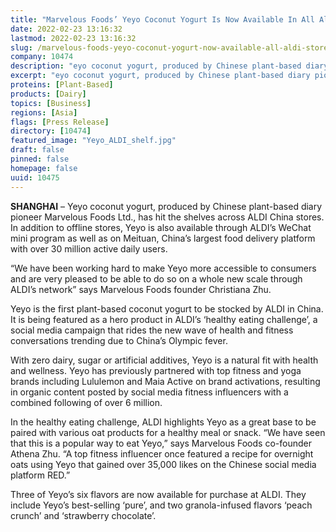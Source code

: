 ```yaml
---
title: "Marvelous Foods’ Yeyo Coconut Yogurt Is Now Available In All Aldi Stores in China"
date: 2022-02-23 13:16:32
lastmod: 2022-02-23 13:16:32
slug: /marvelous-foods-yeyo-coconut-yogurt-now-available-all-aldi-stores-china
company: 10474
description: "eyo coconut yogurt, produced by Chinese plant-based diary pioneer Marvelous Foods Ltd., has hit the shelves across ALDI China stores."
excerpt: "eyo coconut yogurt, produced by Chinese plant-based diary pioneer Marvelous Foods Ltd., has hit the shelves across ALDI China stores."
proteins: [Plant-Based]
products: [Dairy]
topics: [Business]
regions: [Asia]
flags: [Press Release]
directory: [10474]
featured_image: "Yeyo_ALDI_shelf.jpg"
draft: false
pinned: false
homepage: false
uuid: 10475
---
```

<p><strong>SHANGHAI</strong> – Yeyo coconut yogurt, produced by Chinese plant-based diary pioneer Marvelous Foods Ltd., has hit the shelves across ALDI China stores. In addition to offline stores, Yeyo is also available through ALDI’s WeChat mini program as well as on Meituan, China’s largest food delivery platform with over 30 million active daily users.</p>
<p>“We have been working hard to make Yeyo more accessible to consumers and are very pleased to be able to do so on a whole new scale through ALDI’s network” says Marvelous Foods founder Christiana Zhu.</p>
<p>Yeyo is the first plant-based coconut yogurt to be stocked by ALDI in China. It is being featured as a hero product in ALDI’s ‘healthy eating challenge’, a social media campaign that rides the new wave of health and fitness conversations trending due to China’s Olympic fever.</p>
<p>With zero dairy, sugar or artificial additives, Yeyo is a natural fit with health and wellness. Yeyo has previously partnered with top fitness and yoga brands including Lululemon and Maia Active on brand activations, resulting in organic content posted by social media fitness influencers with a combined following of over 6 million.</p>
<p>In the healthy eating challenge, ALDI highlights Yeyo as a great base to be paired with various oat products for a healthy meal or snack. “We have seen that this is a popular way to eat Yeyo,” says Marvelous Foods co-founder Athena Zhu. “A top fitness influencer once featured a recipe for overnight oats using Yeyo that gained over 35,000 likes on the Chinese social media platform RED.”</p>
<p>Three of Yeyo’s six flavors are now available for purchase at ALDI. They include Yeyo’s best-selling ‘pure’, and two granola-infused flavors ‘peach crunch’ and ‘strawberry chocolate’.</p>
